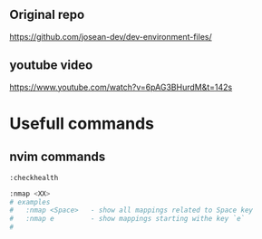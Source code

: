 ## Original repo 

https://github.com/josean-dev/dev-environment-files/

## youtube video 

https://www.youtube.com/watch?v=6pAG3BHurdM&t=142s


# Usefull commands

## nvim commands

```
:checkhealth
```

```bash
:nmap <XX>
# examples
#   :nmap <Space>   - show all mappings related to Space key
#   :nmap e         - show mappings starting withe key `e`
#
```